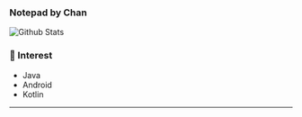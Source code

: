 ### Notepad by Chan

![Github Stats](https://github-readme-stats.vercel.app/api?username=oxix97&show_icons=true) <br>

### 🤔 Interest 

- Java
- Android
- Kotlin

---


